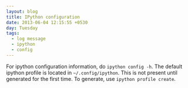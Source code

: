 ```yaml
---
layout: blog
title: IPython configuration
date: 2013-06-04 12:15:55 +0530
day: Tuesday
tags:
  - log message
  - ipython
  - config
---
```


For ipython configuration information, do `ipython config -h`. The default ipython profile is located in `~/.config/ipython`. This is not present until generated for the first time. To generate, use `ipython profile create`.
